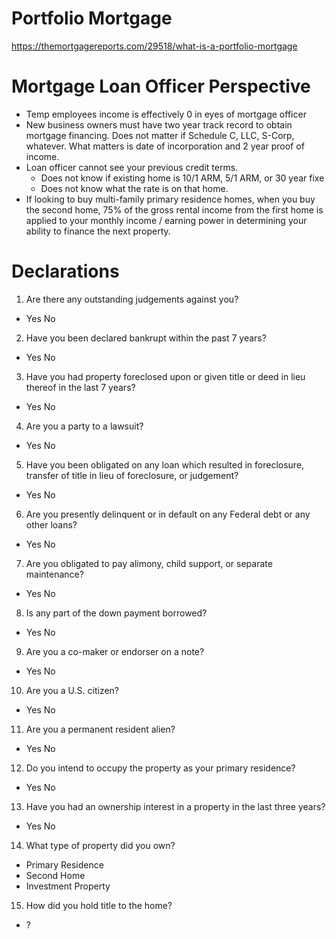 # Portfolio Mortgage 
https://themortgagereports.com/29518/what-is-a-portfolio-mortgage

# Mortgage Loan Officer Perspective
- Temp employees income is effectively 0 in eyes of mortgage officer
- New business owners must have two year track record to obtain mortgage financing.  Does not matter if Schedule C, LLC, S-Corp, whatever.  What matters is date of incorporation and 2 year proof of income.
- Loan officer cannot see your previous credit terms.
  - Does not know if existing home is 10/1 ARM, 5/1 ARM, or 30 year fixe
  - Does not know what the rate is on that home.
- If looking to buy multi-family primary residence homes, when you buy the second home, 75% of the gross rental income from the first home is applied to your monthly income / earning power in determining your ability to finance the next property.

# Declarations

1. Are there any outstanding judgements against you?
  * Yes      No
2. Have you been declared bankrupt within the past 7 years?
  * Yes      No
3. Have you had property foreclosed upon or given title or deed in lieu thereof in the last 7 years?
  * Yes      No
4. Are you a party to a lawsuit?
  * Yes      No
5. Have you been obligated on any loan which resulted in foreclosure, transfer of title in lieu of foreclosure, or judgement?
  * Yes      No
6. Are you presently delinquent or in default on any Federal debt or any other loans?
  * Yes      No
7. Are you obligated to pay alimony, child support, or separate maintenance?
  * Yes      No
8. Is any part of the down payment borrowed?
  * Yes      No
9. Are you a co-maker or endorser on a note?
  * Yes      No
10. Are you a U.S. citizen?
  * Yes      No
11. Are you a permanent resident alien?
  * Yes      No
12. Do you intend to occupy the property as your primary residence?
  * Yes      No
13. Have you had an ownership interest in a property in the last three years?
  * Yes      No
14. What type of property did you own?
  - Primary Residence
  - Second Home
  - Investment Property
15. How did you hold title to the home?
  - ?
